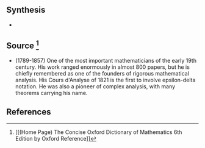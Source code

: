 ## Synthesis
- 
## Source [^1]
- (1789-1857) One of the most important mathematicians of the early 19th century. His work ranged enormously in almost 800 papers, but he is chiefly remembered as one of the founders of rigorous mathematical analysis. His Cours d'Analyse of 1821 is the first to involve epsilon-delta notation. He was also a pioneer of complex analysis, with many theorems carrying his name.
## References

[^1]: [[(Home Page) The Concise Oxford Dictionary of Mathematics 6th Edition by Oxford Reference]]